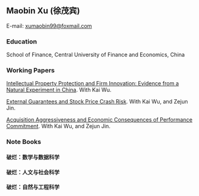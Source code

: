 ## Maobin Xu (徐茂宾)

E-mail: xumaobin99@foxmail.com

### Education

School of Finance, Central University of Finance and Economics, China


### Working Papers

[Intellectual Property Protection and Firm Innovation: Evidence from a Natural Experiment in China](https://papers.ssrn.com/sol3/papers.cfm?abstract_id=3559108). 
With Kai Wu.

[External Guarantees and Stock Price Crash Risk](https://papers.ssrn.com/sol3/papers.cfm?abstract_id=3670543). 
With Kai Wu, and Zejun Jin.

[Acquisition Aggressiveness and Economic Consequences of Performance Commitment](https://papers.ssrn.com/sol3/papers.cfm?abstract_id=3632557). 
With Kai Wu, and Zejun Jin.


### Note Books

#### 破烂：数学与数据科学

#### 破烂：人文与社会科学

#### 破烂：自然与工程科学


